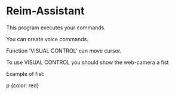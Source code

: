 # Reim-Assistant
<p>This program executes your commands.</p>
<p>You can create voice commands.</p>
<p>Function 'VISUAL CONTROL' can move cursor.</p>
<p>To use VISUAL CONTROL you should show the web-camera a fist</p>
<p>Example of fist:</p>

<link>p {color: red}</link>
